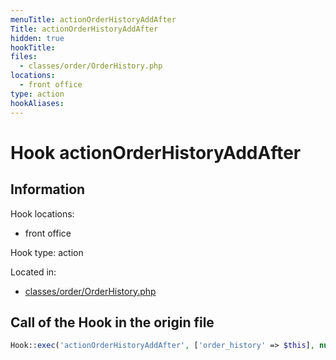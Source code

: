 ```yaml
---
menuTitle: actionOrderHistoryAddAfter
Title: actionOrderHistoryAddAfter
hidden: true
hookTitle: 
files:
  - classes/order/OrderHistory.php
locations:
  - front office
type: action
hookAliases:
---
```


# Hook actionOrderHistoryAddAfter

## Information

Hook locations: 
  - front office

Hook type: action

Located in: 
  - [classes/order/OrderHistory.php](https://github.com/PrestaShop/PrestaShop/blob/8.0.x/classes/order/OrderHistory.php)

## Call of the Hook in the origin file

```php
Hook::exec('actionOrderHistoryAddAfter', ['order_history' => $this], null, false, true, false, $order->id_shop)
```